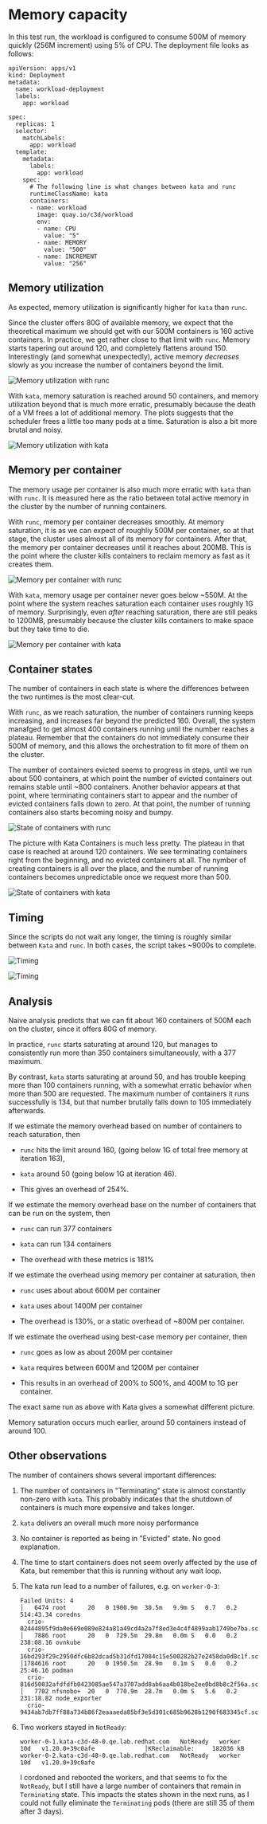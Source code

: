 # Memory capacity

In this test run, the workload is configured to consume 500M of memory quickly
(256M increment) using 5% of CPU. The deployment file looks as follows:

```
apiVersion: apps/v1
kind: Deployment
metadata:
  name: workload-deployment
  labels:
    app: workload

spec:
  replicas: 1
  selector:
    matchLabels:
      app: workload
  template:
    metadata:
      labels:
        app: workload
    spec:
      # The following line is what changes between kata and runc
      runtimeClassName: kata
      containers:
      - name: workload
        image: quay.io/c3d/workload
        env:
        - name: CPU
          value: "5"
        - name: MEMORY
          value: "500"
        - name: INCREMENT
          value: "256"
```

## Memory utilization

As expected, memory utilization is significantly higher for `kata` than `runc`.

Since the cluster offers 80G of available memory, we expect that the theoretical
maximum we should get with our 500M containers is 160 active containers. In
practice, we get rather close to that limit with `runc`. Memory starts tapering
out around 120, and completely flattens around 150. Interestingly (and somewhat
unexpectedly), active memory _decreases_ slowly as you increase the number of
containers beyond the limit.

![Memory utilization with runc](runc-memory.png)

With `kata`, memory saturation is reached around 50 containers, and memory
utilization beyond that is much more erratic, presumably because the death of a
VM frees a lot of additional memory. The plots suggests that the scheduler frees
a little too many pods at a time. Saturation is also a bit more brutal and
noisy.

![Memory utilization with kata](kata-memory.png)


## Memory per container

The memory usage per container is also much more erratic with `kata` than with
`runc`. It is measured here as the ratio between total active memory in the
cluster by the number of running containers.

With `runc`, memory per container decreases smoothly. At memory saturation, it
is as we can expect of roughliy 500M per container, so at that stage, the
cluster uses almost all of its memory for containers. After that, the memory per
container decreases until it reaches about 200MB. This is the point where the
cluster kills containers to reclaim memory as fast as it creates them.

![Memory per container with runc](runc-usage.png)

With `kata`, memory usage per container never goes below ~550M. At the point
where the system reaches saturation each container uses roughly 1G of
memory. Surprisingly, even _after_ reaching saturation, there are still peaks to
1200MB, presumably because the cluster kills containers to make space but they
take time to die.

![Memory per container with kata](kata-usage.png)


## Container states

The number of containers in each state is where the differences between the two
runtimes is the most clear-cut.

With `runc`, as we reach saturation, the number of containers running keeps
increasing, and increases far beyond the predicted 160. Overall, the system
manafged to get almost 400 containers running until the number reaches a
plateau. Remember that the containers do not immediately consume their 500M of
memory, and this allows the orchestration to fit more of them on the cluster.

The number of containers evicted seems to progress in steps, until we run about
500 containers, at which point the number of evicted containers out remains
stable until ~800 containers. Another behavior appears at that point, where
terminating containers start to appear and the number of evicted containers
falls down to zero. At that point, the number of running containers also starts
becoming noisy and bumpy.

![State of containers with runc](runc-state.png)

The picture with Kata Containers is much less pretty. The plateau in that case
is reached at around 120 containers. We see terminating containers right from
the beginning, and no evicted containers at all. The nymber of creating
containers is all over the place, and the number of running containers becomes
unpredictable once we request more than 500.

![State of containers with kata](kata-state.png)


## Timing

Since the scripts do not wait any longer, the timing is roughly similar between
`Kata` and `runc`. In both cases, the script takes ~9000s to complete.

![Timing](runc-timing.png)

![Timing](kata-timing.png)



## Analysis

Naive analysis predicts that we can fit about 160 containers of 500M each on the
cluster, since it offers 80G of memory.

In practice, `runc` starts saturating at around 120, but manages to consistently
run more than 350 containers simultaneously, with a 377 maximum.

By contrast, `kata` starts saturating at around 50, and has trouble keeping more
than 100 containers running, with a somewhat erratic behavior when more than 500
are requested. The maximum number of containers it runs successfully is 134, but
that number brutally falls down to 105 immediately afterwards.

If we estimate the memory overhead based on number of containers to reach
saturation, then

* `runc` hits the limit around 160, (going below 1G of total free memory at
  iteration 163),

* `kata` around 50 (going below 1G at iteration 46).

* This gives an overhead of 254%.


If we estimate the memory overhead base on the number of containers that can be
run on the system, then

* `runc` can run 377 containers

* `kata` can run 134 containers

* The overhead with these metrics is 181%


If we estimate the overhead using memory per container at saturation, then

* `runc` uses about about 600M per container

* `kata` uses about 1400M per container

* The overhead is 130%, or a static overhead of ~800M per container.


If we estimate the overhead using best-case memory per container, then

* `runc` goes as low as about 200M per container

* `kata` requires between 600M and 1200M per container

* This results in an overhead of 200% to 500%, and 400M to 1G per container.



The exact same run as above with Kata gives a somewhat different picture.

Memory saturation occurs much earlier, around 50 containers instead of
around 100.




## Other observations

The number of containers shows several important differences:

1. The number of containers in "Terminating" state is almost constantly
   non-zero with `kata`. This probably indicates that the shutdown of containers
   is much more expensive and takes longer.

2. `kata` delivers an overall much more noisy performance

3. No container is reported as being in "Evicted" state. No good explanation.

4. The time to start containers does not seem overly affected by the use of Kata,
   but remember that this is running without any wait loop.

5. The kata run lead to a number of failures, e.g. on `worker-0-3`:

   ```
   Failed Units: 4                                                                                     │   6474 root      20   0 1900.9m  30.5m   9.9m S   0.7   0.2 514:43.34 coredns
     crio-02444895f9da0e669e089e824a81a49cd4a2a7f8ed3e4c4f4899aab1749be7ba.scope                       │   7886 root      20   0  729.5m  29.8m   0.0m S   0.0   0.2 238:08.16 ovnkube
     crio-16bd293f29c2950dfc6b82dcad5b31dfd17084c15e500282b27e2458da0d8c1f.scope                       │1784616 root      20   0 1950.5m  28.9m   0.1m S   0.0   0.2  25:46.16 podman
     crio-816d50032afdfdfb0423085ae547a3707add8ab6aa4b018be2ee0bd8b8c2f56a.scope                       │   7702 nfsnobo+  20   0  770.9m  28.7m   0.0m S   5.6   0.2 231:18.82 node_exporter
     crio-9434ab7db7ff88a734b86f2eaaaeda85bf3e5d301c685b9628b1290f683345cf.scope
   ```

6. Two workers stayed in `NotReady`:

   ```
   worker-0-1.kata-c3d-48-0.qe.lab.redhat.com   NotReady   worker   10d   v1.20.0+39c0afe              │KReclaimable:     182036 kB
   worker-0-2.kata-c3d-48-0.qe.lab.redhat.com   NotReady   worker   10d   v1.20.0+39c0afe
   ```

   I cordoned and rebooted the workers, and that seems to fix the `NotReady`, but I
   still have a large number of containers that remain in `Terminating` state. This
   impacts the states shown in the next runs, as I could not fully eliminate the
   `Terminating` pods (there are still 35 of them after 3 days).
